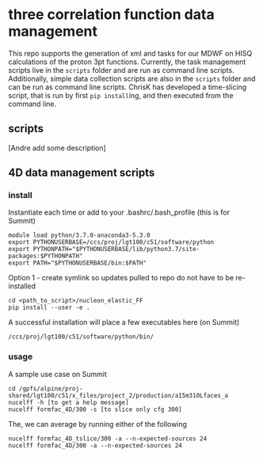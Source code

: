 # three correlation function data management

This repo supports the generation of xml and tasks for our MDWF on HISQ calculations of the proton 3pt functions.
Currently, the task management scripts live in the `scripts` folder and are run as command line scripts.  Additionally, simple data collection scripts are also in the `scripts` folder and can be run as command line scripts.  ChrisK has developed a time-slicing script, that is run by first `pip install`ing, and then executed from the command line.

## scripts
[Andre add some description]

## 4D data management scripts

### install

Instantiate each time or add to your .bashrc/.bash_profile (this is for Summit)
```
module load python/3.7.0-anaconda3-5.3.0
export PYTHONUSERBASE=/ccs/proj/lgt100/c51/software/python
export PYTHONPATH="$PYTHONUSERBASE/lib/python3.7/site-packages:$PYTHONPATH"
export PATH="$PYTHONUSERBASE/bin:$PATH"
```

Option 1 - create symlink so updates pulled to repo do not have to be re-installed
```
cd <path_to_script>/nucleon_elastic_FF
pip install --user -e .
```
A successful installation will place a few executables here (on Summit)
```
/ccs/proj/lgt100/c51/software/python/bin/
```

### usage

A sample use case on Summit
```
cd /gpfs/alpine/proj-shared/lgt100/c51/x_files/project_2/production/a15m310Lfaces_a
nucelff -h [to get a help message]
nucelff formfac_4D/300 -s [to slice only cfg 300]
```
The, we can average by running either of the following
```
nucelff formfac_4D_tslice/300 -a --n-expected-sources 24
nucelff formfac_4D/300 -a --n-expected-sources 24
```